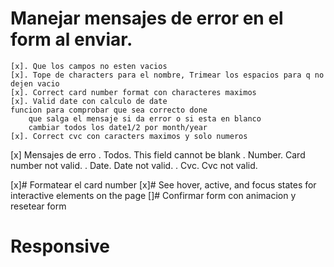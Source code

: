 # Manejar mensajes de error en el form al enviar.
    [x]. Que los campos no esten vacios
    [x]. Tope de characters para el nombre, Trimear los espacios para q no dejen vacio
    [x]. Correct card number format con characteres maximos
    [x]. Valid date con calculo de date
    funcion para comprobar que sea correcto done
        que salga el mensaje si da error o si esta en blanco
        cambiar todos los date1/2 por month/year
    [x]. Correct cvc con caracters maximos y solo numeros
    
   [x] Mensajes de erro
    . Todos. This field cannot be blank
    . Number. Card number not valid.
    . Date. Date not valid.
    . Cvc. Cvc not valid.

[x]# Formatear el card number
[x]# See hover, active, and focus states for interactive elements on the page
[]# Confirmar form con animacion y resetear form
# Responsive